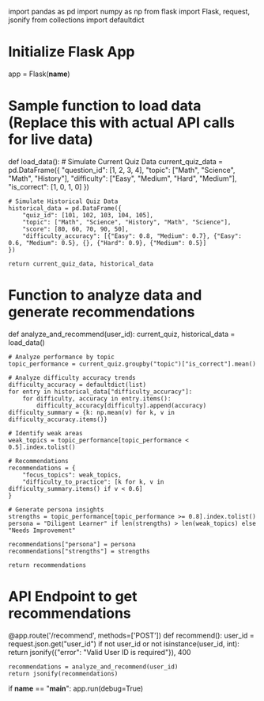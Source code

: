 import pandas as pd
import numpy as np
from flask import Flask, request, jsonify
from collections import defaultdict

# Initialize Flask App
app = Flask(__name__)

# Sample function to load data (Replace this with actual API calls for live data)
def load_data():
    # Simulate Current Quiz Data
    current_quiz_data = pd.DataFrame({
        "question_id": [1, 2, 3, 4],
        "topic": ["Math", "Science", "Math", "History"],
        "difficulty": ["Easy", "Medium", "Hard", "Medium"],
        "is_correct": [1, 0, 1, 0]
    })

    # Simulate Historical Quiz Data
    historical_data = pd.DataFrame({
        "quiz_id": [101, 102, 103, 104, 105],
        "topic": ["Math", "Science", "History", "Math", "Science"],
        "score": [80, 60, 70, 90, 50],
        "difficulty_accuracy": [{"Easy": 0.8, "Medium": 0.7}, {"Easy": 0.6, "Medium": 0.5}, {}, {"Hard": 0.9}, {"Medium": 0.5}]
    })

    return current_quiz_data, historical_data

# Function to analyze data and generate recommendations
def analyze_and_recommend(user_id):
    current_quiz, historical_data = load_data()

    # Analyze performance by topic
    topic_performance = current_quiz.groupby("topic")["is_correct"].mean()

    # Analyze difficulty accuracy trends
    difficulty_accuracy = defaultdict(list)
    for entry in historical_data["difficulty_accuracy"]:
        for difficulty, accuracy in entry.items():
            difficulty_accuracy[difficulty].append(accuracy)
    difficulty_summary = {k: np.mean(v) for k, v in difficulty_accuracy.items()}

    # Identify weak areas
    weak_topics = topic_performance[topic_performance < 0.5].index.tolist()

    # Recommendations
    recommendations = {
        "focus_topics": weak_topics,
        "difficulty_to_practice": [k for k, v in difficulty_summary.items() if v < 0.6]
    }

    # Generate persona insights
    strengths = topic_performance[topic_performance >= 0.8].index.tolist()
    persona = "Diligent Learner" if len(strengths) > len(weak_topics) else "Needs Improvement"

    recommendations["persona"] = persona
    recommendations["strengths"] = strengths

    return recommendations

# API Endpoint to get recommendations
@app.route('/recommend', methods=['POST'])
def recommend():
    user_id = request.json.get("user_id")
    if not user_id or not isinstance(user_id, int):
        return jsonify({"error": "Valid User ID is required"}), 400

    recommendations = analyze_and_recommend(user_id)
    return jsonify(recommendations)

if __name__ == "__main__":
    app.run(debug=True)
